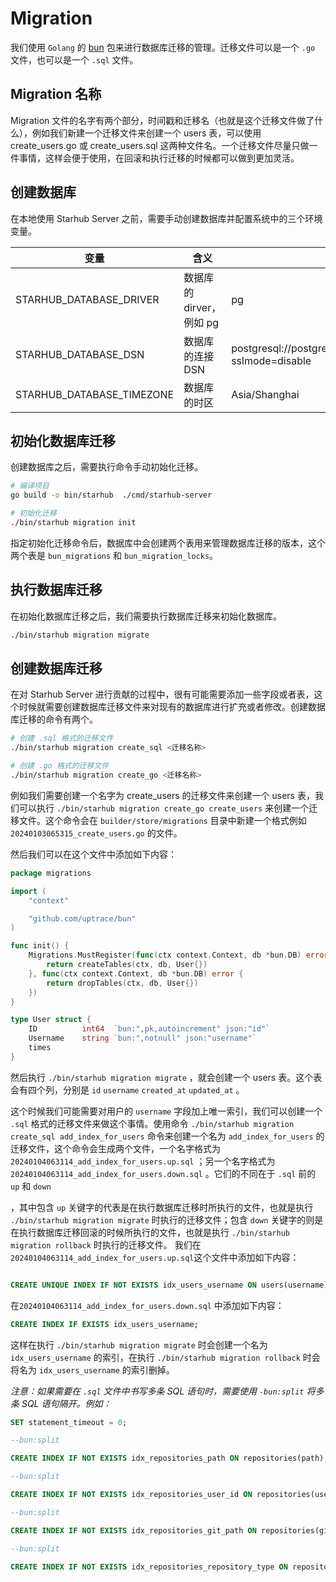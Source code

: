 # Migration

我们使用 `Golang` 的 [bun](https://bun.uptrace.dev/guide/migrations.html) 包来进行数据库迁移的管理。迁移文件可以是一个 `.go` 文件，也可以是一个 `.sql` 文件。

## Migration 名称

Migration 文件的名字有两个部分，时间戳和迁移名（也就是这个迁移文件做了什么），例如我们新建一个迁移文件来创建一个 users 表，可以使用 create_users.go 或 create_users.sql 这两种文件名。一个迁移文件尽量只做一件事情，这样会便于使用，在回滚和执行迁移的时候都可以做到更加灵活。

## 创建数据库

在本地使用 Starhub Server 之前，需要手动创建数据库并配置系统中的三个环境变量。

| 变量 | 含义 | 默认值 |
| --- | --- | --- |
| STARHUB_DATABASE_DRIVER | 数据库的 dirver，例如 pg | pg |
| STARHUB_DATABASE_DSN | 数据库的连接 DSN | postgresql://postgres:postgres@localhost:5432/starhub_server?sslmode=disable |
| STARHUB_DATABASE_TIMEZONE | 数据库的时区 | Asia/Shanghai |

## 初始化数据库迁移

创建数据库之后，需要执行命令手动初始化迁移。

```bash
# 编译项目
go build -o bin/starhub  ./cmd/starhub-server

# 初始化迁移
./bin/starhub migration init
```
指定初始化迁移命令后，数据库中会创建两个表用来管理数据库迁移的版本，这个两个表是 `bun_migrations` 和 `bun_migration_locks`。

## 执行数据库迁移

在初始化数据库迁移之后，我们需要执行数据库迁移来初始化数据库。

```bash
./bin/starhub migration migrate
```

## 创建数据库迁移

在对 Starhub Server 进行贡献的过程中，很有可能需要添加一些字段或者表，这个时候就需要创建数据库迁移文件来对现有的数据库进行扩充或者修改。创建数据库迁移的命令有两个。

```bash
# 创建 .sql 格式的迁移文件
./bin/starhub migration create_sql <迁移名称>

# 创建 .go 格式的迁移文件
./bin/starhub migration create_go <迁移名称>
```

例如我们需要创建一个名字为 create_users 的迁移文件来创建一个 users 表，我们可以执行 `./bin/starhub migration create_go create_users` 来创建一个迁移文件。这个命令会在 `builder/store/migrations` 目录中新建一个格式例如 `20240103065315_create_users.go` 的文件。

然后我们可以在这个文件中添加如下内容：

```go
package migrations

import (
	"context"

	"github.com/uptrace/bun"
)

func init() {
	Migrations.MustRegister(func(ctx context.Context, db *bun.DB) error {
		return createTables(ctx, db, User{})
	}, func(ctx context.Context, db *bun.DB) error {
		return dropTables(ctx, db, User{})
	})
}

type User struct {
	ID          int64  `bun:",pk,autoincrement" json:"id"`
	Username    string `bun:",notnull" json:"username"`
	times
}
```

然后执行 `./bin/starhub migration migrate` ，就会创建一个 users 表。这个表会有四个列，分别是 `id` `username` `created_at` `updated_at` 。

这个时候我们可能需要对用户的 `username` 字段加上唯一索引，我们可以创建一个 `.sql` 格式的迁移文件来做这个事情。使用命令 `./bin/starhub migration create_sql add_index_for_users` 命令来创建一个名为 `add_index_for_users` 的迁移文件，这个命令会生成两个文件，一个名字格式为 `20240104063114_add_index_for_users.up.sql` ；另一个名字格式为 `20240104063114_add_index_for_users.down.sql` 。它们的不同在于 `.sql` 前的 `up` 和 `down`

，其中包含 `up` 关键字的代表是在执行数据库迁移时所执行的文件，也就是执行 `./bin/starhub migration migrate` 时执行的迁移文件；包含 `down` 关键字的则是在执行数据库迁移回滚的时候所执行的文件，也就是执行 `./bin/starhub migration rollback` 时执行的迁移文件。 我们在`20240104063114_add_index_for_users.up.sql`这个文件中添加如下内容：

```sql

CREATE UNIQUE INDEX IF NOT EXISTS idx_users_username ON users(username);
```

在`20240104063114_add_index_for_users.down.sql` 中添加如下内容：

```sql
CREATE INDEX IF EXISTS idx_users_username;
```

这样在执行 `./bin/starhub migration migrate` 时会创建一个名为 `idx_users_username` 的索引，在执行 `./bin/starhub migration rollback` 时会将名为 `idx_users_username` 的索引删掉。

*注意：如果需要在 `.sql` 文件中书写多条 SQL 语句时，需要使用 `-bun:split` 将多条 SQL 语句隔开。例如：*

```sql
SET statement_timeout = 0;

--bun:split

CREATE INDEX IF NOT EXISTS idx_repositories_path ON repositories(path);

--bun:split

CREATE INDEX IF NOT EXISTS idx_repositories_user_id ON repositories(user_id);

--bun:split

CREATE INDEX IF NOT EXISTS idx_repositories_git_path ON repositories(git_path);

--bun:split

CREATE INDEX IF NOT EXISTS idx_repositories_repository_type ON repositories(repository_type);
```